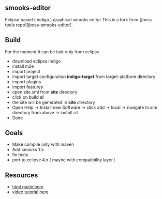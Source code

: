 ## smooks-editor

Eclipse based ( indigo ) graphical smooks editor
This is a fork from [jboss tools repo][jboss-smooks-editor].

## Build

For the moment it can be buit only from eclipse.

 - download eclipse indigo
 - install m2e
 - import project
 - import target configuration **indigo-target** from target-platform directory
 - import plugins
 - import features
 - open site.xml from **site** directory
 - click on build all
 - the site will be generated in **site** directory
 - Open Help -> Install new Software -> click add -> local -> navigate to site directory from above -> install all
 - Done

## Goals

 - Make compile only with maven
 - Add smooks 1.5
 - fix tests
 - port to eclipse 4.x ( maybe with compatibility layer )

## Resources

 - [html guide here][html-guide]
 - [video tutorial here][video-guide]


[jboos-smooks-editor]: https://github.com/jbosstools/jbosstools-full-svn-mirror/tree/3.3.indigo/smooks "Smooks Editor"
[html-guide]: http://docs.jboss.org/tools/OLD/3.1.0.GA/en/jboss_smooks_plugin_ref_guide/html_single/index.html "Html guide"
[video-guide]: http://www.smooks.org/mediawiki/index.php?title=Eclipse_IDE "Video guide"
